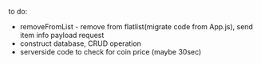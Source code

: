 to do:
- removeFromList - remove from flatlist(migrate code from App.js), send item info payload request
- construct database, CRUD operation
- serverside code to check for coin price (maybe 30sec)